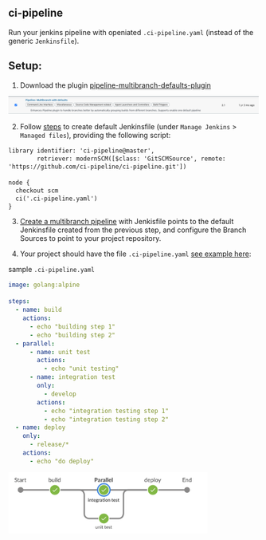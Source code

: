 ## ci-pipeline
Run your jenkins pipeline with openiated `.ci-pipeline.yaml` (instead of the generic `Jenkinsfile`).

## Setup:

1. Download the plugin [pipeline-multibranch-defaults-plugin](https://github.com/jenkinsci/pipeline-multibranch-defaults-plugin/blob/master/README.md)

<img src="https://github.com/ci-pipeline/ci-pipeline/raw/master/etc/pipeline-multibranch-defaults-plugin.png"  width="1000px"/>

2. Follow [steps](https://github.com/jenkinsci/pipeline-multibranch-defaults-plugin/blob/master/README.md#create-a-default-jenkinsfile) to create default Jenkinsfile (under `Manage Jenkins` > `Managed files`), providing the following script:
```
library identifier: 'ci-pipeline@master',
        retriever: modernSCM([$class: 'GitSCMSource', remote: 'https://github.com/ci-pipeline/ci-pipeline.git'])

node {
  checkout scm
  ci('.ci-pipeline.yaml')
}
```
3. [Create a multibranch pipeline](https://github.com/jenkinsci/pipeline-multibranch-defaults-plugin/blob/master/README.md#create-a-multibranch-pipeline-job) with Jenkisfile points to the default Jenkinsfile created from the previous step, and configure the Branch Sources to point to your project repository.

4. Your project should have the file `.ci-pipeline.yaml` [see example here](https://github.com/ci-pipeline/example_multibranch):

sample `.ci-pipeline.yaml`

```yaml
image: golang:alpine

steps:
  - name: build
    actions:
      - echo "building step 1"
      - echo "building step 2"
  - parallel:
      - name: unit test
        actions:
          - echo "unit testing"
      - name: integration test
        only:
          - develop
        actions:
          - echo "integration testing step 1"
          - echo "integration testing step 2"
  - name: deploy
    only:
      - release/*
    actions:
      - echo "do deploy"
```


<img src="https://github.com/ci-pipeline/ci-pipeline/raw/master/etc/pipeline.png"  width="400px"/>
